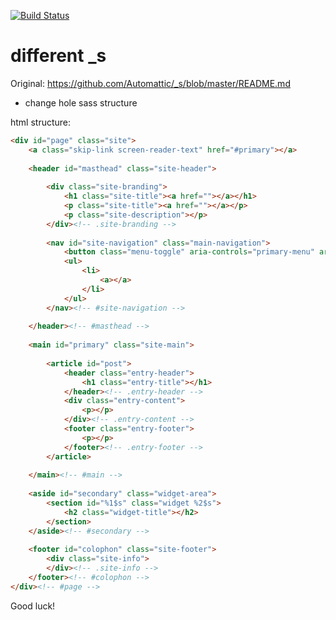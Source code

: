 [![Build Status](https://travis-ci.org/Automattic/_s.svg?branch=master)](https://travis-ci.org/Automattic/_s)

different _s
===

Original: https://github.com/Automattic/_s/blob/master/README.md

* change hole sass structure

html structure:



```html
<div id="page" class="site">
	<a class="skip-link screen-reader-text" href="#primary"></a>
	
	<header id="masthead" class="site-header">
	
		<div class="site-branding">
			<h1 class="site-title"><a href=""></a></h1>
			<p class="site-title"><a href=""></a></p>
			<p class="site-description"></p>
		</div><!-- .site-branding -->
		
		<nav id="site-navigation" class="main-navigation">
			<button class="menu-toggle" aria-controls="primary-menu" aria-expanded="false"></button>
			<ul>
				<li>
					<a></a>
				</li>
			</ul>
		</nav><!-- #site-navigation -->
		
	</header><!-- #masthead -->
	
	<main id="primary" class="site-main">
	
		<article id="post">
			<header class="entry-header">
				<h1 class="entry-title"></h1>
			</header><!-- .entry-header -->
			<div class="entry-content">
				<p></p>
			</div><!-- .entry-content -->
			<footer class="entry-footer">
				<p></p>
			</footer><!-- .entry-footer -->
		</article>
		
	</main><!-- #main -->
	
	<aside id="secondary" class="widget-area">
		<section id="%1$s" class="widget %2$s">
			<h2 class="widget-title"></h2>
		</section>
	</aside><!-- #secondary -->
	
	<footer id="colophon" class="site-footer">
		<div class="site-info">
		</div><!-- .site-info -->
	</footer><!-- #colophon -->
</div><!-- #page -->
```

Good luck!
